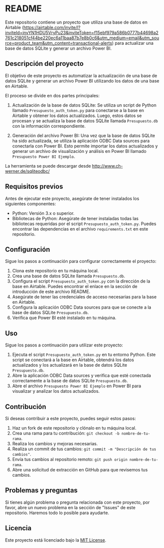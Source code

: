 # README

Este repositorio contiene un proyecto que utiliza una base de datos en Airtable (https://airtable.com/invite/l?inviteId=invYN1HDU5VryPu23&inviteToken=f15ebf979a586b0777b44698a2761c218051cf44be220ec6a11baa87b7e8b0c6&utm_medium=email&utm_source=product_team&utm_content=transactional-alerts)  para actualizar una base de datos SQLite y generar un archivo Power BI.

## Descripción del proyecto

El objetivo de este proyecto es automatizar la actualización de una base de datos SQLite y generar un archivo Power BI utilizando los datos de una base en Airtable.

El proceso se divide en dos partes principales:

1. Actualización de la base de datos SQLite: Se utiliza un script de Python llamado `Presupuesto_auth_token.py` para conectarse a la base en Airtable y obtener los datos actualizados. Luego, estos datos se procesan y se actualiza la base de datos SQLite llamada `Presupuesto.db` con la información correspondiente.

2. Generación del archivo Power BI: Una vez que la base de datos SQLite ha sido actualizada, se utiliza la aplicación ODBC Data sources para conectarla con Power BI. Esto permite importar los datos actualizados y generar un archivo de visualización y análisis en Power BI llamado `Presupuesto Power BI Ejemplo`.

La herramienta se puede descargar desde http://www.ch-werner.de/sqliteodbc/

## Requisitos previos

Antes de ejecutar este proyecto, asegúrate de tener instalados los siguientes componentes:

- Python: Versión 3.x o superior.
- Bibliotecas de Python: Asegúrate de tener instaladas todas las bibliotecas requeridas por el script `Presupuesto_auth_token.py`. Puedes encontrar las dependencias en el archivo `requirements.txt` en este repositorio.

## Configuración

Sigue los pasos a continuación para configurar correctamente el proyecto:

1. Clona este repositorio en tu máquina local.
2. Crea una base de datos SQLite llamada `Presupuesto.db`.
3. Configura el script `Presupuesto_auth_token.py` con la dirección de la base en Airtable. Puedes encontrar el enlace en la sección de introducción de este archivo README.
4. Asegúrate de tener las credenciales de acceso necesarias para la base en Airtable.
5. Configura la aplicación ODBC Data sources para que se conecte a la base de datos SQLite `Presupuesto.db`.
6. Verifica que Power BI esté instalado en tu máquina.

## Uso

Sigue los pasos a continuación para utilizar este proyecto:

1. Ejecuta el script `Presupuesto_auth_token.py` en tu entorno Python. Este script se conectará a la base en Airtable, obtendrá los datos actualizados y los actualizará en la base de datos SQLite `Presupuesto.db`.
2. Abre la aplicación ODBC Data sources y verifica que esté conectada correctamente a la base de datos SQLite `Presupuesto.db`.
3. Abre el archivo `Presupuesto Power BI Ejemplo` en Power BI para visualizar y analizar los datos actualizados.

## Contribución

Si deseas contribuir a este proyecto, puedes seguir estos pasos:

1. Haz un fork de este repositorio y clónalo en tu máquina local.
2. Crea una rama para tu contribución: `git checkout -b nombre-de-tu-rama`.
3. Realiza los cambios y mejoras necesarias.
4. Realiza un commit de tus cambios: `git commit -m "Descripción de tus cambios"`.
5. Envía tus cambios al repositorio remoto: `git push origin nombre-de-tu-rama`.
6. Abre una solicitud de extracción en GitHub para que revisemos tus cambios.

## Problemas y preguntas

Si tienes algún problema o pregunta relacionada con este proyecto, por favor, abre un nuevo problema en la sección de "Issues" de este repositorio. Haremos todo lo posible para ayudarte.

## Licencia

Este proyecto está licenciado bajo la [MIT License](LICENSE).